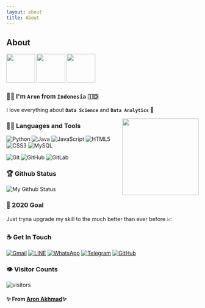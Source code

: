 ```yaml
---
layout: about
title: About
---
```


## About

<p align="left">
    <img src="https://i.pinimg.com/originals/0b/f2/ba/0bf2baebc370e83b26b1e5ef6a558f07.gif" width="75px">
    <img src="https://media.tenor.com/images/a03e50aa358b7cab991f58b43e1a942a/tenor.gif" width="75px">
    <img src="https://i.pinimg.com/originals/19/da/42/19da4277bf5a2000cf610b933f1ea50e.gif" width="75px">
  </p>
  
  ### 👦🏻 I'm `Aron` from `Indonesia` 🇮🇩
  I love everything about **`Data Science`** and **`Data Analytics`** 🤎
  
  <img align='right' src='https://i.pinimg.com/originals/f8/39/9a/f8399acd37f858c850bbebc2fd5d349e.gif' width='200"'>
  
  ### 👨‍💻 Languages and Tools
  ![Python](https://img.shields.io/badge/-Python-black?style=flat&logo=python)
  ![Java](https://img.shields.io/badge/Java-orange?style=flat&logo=java&logoColor=white)
  ![JavaScript](https://img.shields.io/badge/-JavaScript-black?style=flat&logo=javascript)
  ![HTML5](https://img.shields.io/badge/-HTML5-E34F26?style=flat&logo=html5&logoColor=white)
  ![CSS3](https://img.shields.io/badge/-CSS3-1572B6?style=flat&logo=css3)
  ![MySQL](https://img.shields.io/badge/-MySQL-black?style=flat&logo=mysql&link=https://github.com/hritik5102)
  
  ![Git](https://img.shields.io/badge/-Git-black?style=flat&logo=git&link=https://github.com/hritik5102)
  ![GitHub](https://img.shields.io/badge/-GitHub-181717?style=flat&logo=github&link=https://github.com/hritik5102)
  ![GitLab](https://img.shields.io/badge/-GitLab-FCA121?style=flat&logo=gitlab&link=https://github.com/hritik5102)
  
  
  ### 🏆 Github Status
  ![My Github Status](https://github-readme-stats.vercel.app/api?username=aronakhmad&show_icons=true&hide_border=true)
  
  
  ### 🔭 2020 Goal
  Just tryna upgrade my skill to the much better than ever before 📈
  
  
  ### ☕ Get In Touch
  [![Gmail](http://img.shields.io/badge/Gmail--181717?style=social&logo=gmail)](mailto:aronakhmad@gmail.com)
  [![LINE](https://img.shields.io/badge/LINE--181717?style=social&logo=line)](https://line.me/ti/p/dq7Q3Civme)
  [![WhatsApp](https://img.shields.io/badge/WhatsApp--181717?style=social&logo=whatsapp)](https://bit.ly/36wFuiY)
  [![Telegram](https://img.shields.io/badge/Telegram--181717?style=social&logo=telegram)](https://telegram.me/aronakhmad)
  [![GitHub](https://img.shields.io/badge/GitHub%20Page--181717?style=social&logo=github)](https://github.com/aronakhmad)
  
  
  ### 👁 Visitor Counts
  ![visitors](https://visitor-badge.glitch.me/badge?page_id=aronakhmad.aronakhmad)
  
  #### ✨ From [Aron Akhmad](https://github.com/aronakhmad)✨
